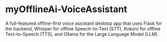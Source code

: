 # myOfflineAi-VoiceAssistant
A full-featured offline-first voice assistant desktop app that uses Flask for the backend, Whisper for offline Speech-to-Text (STT), Kokoro for offline Text-to-Speech (TTS), and Ollama for the Large Language Model (LLM).
